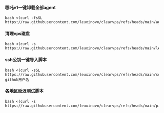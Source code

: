 #### 哪吒v1一键卸载全部agent
```
bash <(curl -fsSL https://raw.githubusercontent.com/leuxinovo/clearvps/refs/heads/main/agent.sh)
```
#### 清理vps磁盘
```
bash <(curl -s https://raw.githubusercontent.com/leuxinovo/clearvps/refs/heads/main/leuql.sh)
```
#### ssh公钥一键导入脚本
```
bash <(curl -sSL https://raw.githubusercontent.com/leuxinovo/clearvps/refs/heads/main/sshkey.sh) github用户名
```
#### 各地区延迟测试脚本
```
bash <(curl -s https://raw.githubusercontent.com/leuxinovo/clearvps/refs/heads/main/ping.sh)
```
